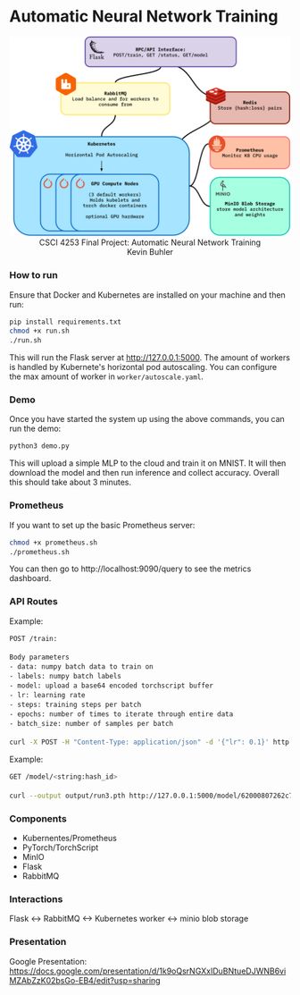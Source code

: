 # Automatic Neural Network Training

<div align="center" >
  <img src="./public/PROJECT DIAGRAM.svg" alt="PROJECT_DIAGRAM">
  <br/>
    CSCI 4253 Final Project: Automatic Neural Network Training
  <br/>
  Kevin Buhler
  <br/>
</div>

### How to run

Ensure that Docker and Kubernetes are installed on your machine and then run:

```bash
pip install requirements.txt
chmod +x run.sh
./run.sh
```

This will run the Flask server at http://127.0.0.1:5000. The amount of workers is handled by Kubernete's horizontal pod autoscaling. You can configure the max amount of worker in `worker/autoscale.yaml`.

### Demo

Once you have started the system up using the above commands, you can run the demo:

```bash
python3 demo.py
```

This will upload a simple MLP to the cloud and train it on MNIST. It will then download the model and then run inference and collect accuracy. Overall this should take about 3 minutes.

### Prometheus

If you want to set up the basic Prometheus server:

```bash
chmod +x prometheus.sh
./prometheus.sh
```

You can then go to http://localhost:9090/query to see the metrics dashboard.

### API Routes

Example:

```bash
POST /train:

Body parameters
- data: numpy batch data to train on
- labels: numpy batch labels
- model: upload a base64 encoded torchscript buffer
- lr: learning rate
- steps: training steps per batch
- epochs: number of times to iterate through entire data
- batch_size: number of samples per batch

curl -X POST -H "Content-Type: application/json" -d '{"lr": 0.1}' http://127.0.0.1:5000/train
```

Example:

```bash
GET /model/<string:hash_id>

curl --output output/run3.pth http://127.0.0.1:5000/model/62000807262c72a0af4c983b057077d22a44c2cca64205a7b1bce9753e3ee802
```

### Components

- Kubernentes/Prometheus
- PyTorch/TorchScript
- MinIO
- Flask
- RabbitMQ

### Interactions

Flask <-> RabbitMQ <-> Kubernetes worker <-> minio blob storage

### Presentation

Google Presentation: https://docs.google.com/presentation/d/1k9oQsrNGXxIDuBNtueDJWNB6viMZAbZzK02bsGo-EB4/edit?usp=sharing
